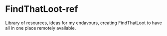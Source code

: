 # FindThatLoot-ref
Library of resources, ideas for my endavours, creating FindThatLoot to have all in one place remotely available.

